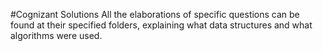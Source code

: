 #Cognizant Solutions
All the elaborations of specific questions can be found at their specified folders, explaining what data structures and what algorithms were used. 
